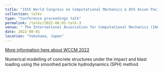 ```yaml
---
title: "15th World Congress on Computational Mechanics & 8th Asian Pacific Congress on Computational Mechanics (WCCM-APCOM 2022 )"
collection: talks
type: "Conference proceedings talk"
permalink: /talks/2022-08-01-talk-3
venue: " The International Association for Computational Mechanics (IACM)"
date: 2022-08-01
location: "Yokohama, Japen"
---
```


[More information here about WCCM 2022](https://www.wccm2022.org/index.html)

Numerical modelling of concrete structures under the impact and blast loading using the smoothed particle hydrodynamics (SPH) method
